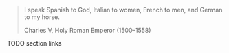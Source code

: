> I speak Spanish to God, Italian to women, French to men, and German to my horse.
> 
> Charles V, Holy Roman Emperor (1500–1558)

TODO section links
